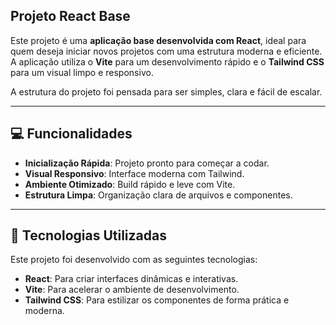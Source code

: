 ## Projeto React Base

Este projeto é uma **aplicação base desenvolvida com React**, ideal para quem deseja iniciar novos projetos com uma estrutura moderna e eficiente. A aplicação utiliza o **Vite** para um desenvolvimento rápido e o **Tailwind CSS** para um visual limpo e responsivo.

A estrutura do projeto foi pensada para ser simples, clara e fácil de escalar.

---

## 💻 Funcionalidades

- **Inicialização Rápida**: Projeto pronto para começar a codar.
- **Visual Responsivo**: Interface moderna com Tailwind.
- **Ambiente Otimizado**: Build rápido e leve com Vite.
- **Estrutura Limpa**: Organização clara de arquivos e componentes.

---

## 🚀 Tecnologias Utilizadas

Este projeto foi desenvolvido com as seguintes tecnologias:

- **React**: Para criar interfaces dinâmicas e interativas.
- **Vite**: Para acelerar o ambiente de desenvolvimento.
- **Tailwind CSS**: Para estilizar os componentes de forma prática e moderna.
